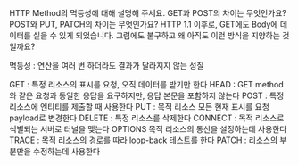 HTTP Method의 멱등성에 대해 설명해 주세요.
GET과 POST의 차이는 무엇인가요?
POST와 PUT, PATCH의 차이는 무엇인가요?
HTTP 1.1 이후로, GET에도 Body에 데이터를 실을 수 있게 되었습니다. 그럼에도 불구하고 왜 아직도 이런 방식을 지양하는 것일까요?


멱등성 : 연산을 여러 번 하더라도 결과가 달라지지 않는 성질


GET : 특정 리소스의 표시를 요청, 오직 데이터를 받기만 한다
HEAD : GET method 와 같은 요청과 동일한 응답을 요구하지만, 응답 본문을 포함하지 않는다
POST : 특정 리소스에 엔티티를 제출할 때 사용한다
PUT : 목적 리소스 모든 현재 표시를 요청 payload로 변경한다
DELETE : 특정 리소스를 삭제한다
CONNECT : 목적 리소스로 식별되는 서버로 터널을 맺는다
OPTIONS 목적 리소스의 통신을 설정하는데 사용한다
TRACE : 목적 리소스의 경로를 따라 loop-back 테스트를 한다
PATCH : 리소스의 부분만을 수정하는데 사용한다
